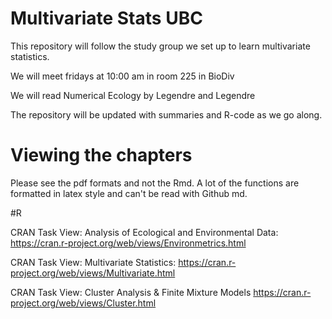# Multivariate Stats UBC

This repository will follow the study group we set up to learn multivariate statistics. 

We will meet fridays at 10:00 am in room 225 in BioDiv

We will read Numerical Ecology by Legendre and Legendre

The repository will be updated with summaries and R-code as we go along. 

# Viewing the chapters

Please see the pdf formats and not the Rmd. A lot of the functions are formatted in latex style and can't be read with Github md. 

#R

CRAN Task View: Analysis of Ecological and Environmental Data:
https://cran.r-project.org/web/views/Environmetrics.html

CRAN Task View: Multivariate Statistics:
https://cran.r-project.org/web/views/Multivariate.html

CRAN Task View: Cluster Analysis & Finite Mixture Models
https://cran.r-project.org/web/views/Cluster.html




